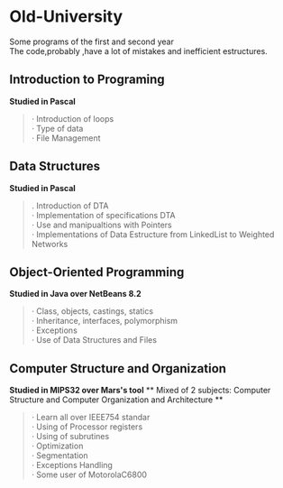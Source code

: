 # Old-University
Some programs of the first and second year <br />
The code,probably ,have a lot of mistakes and inefficient estructures.<br />

## Introduction to Programing ##
**Studied in Pascal**<br />
>· Introduction of loops<br />
>· Type of data <br />
>· File Management<br />

## Data Structures ##
**Studied in Pascal**<br />
>. Introduction of DTA<br />
>· Implementation of specifications DTA<br />
>· Use and manipualtions with Pointers<br />
>· Implementations of Data Estructure from LinkedList to Weighted Networks<br />

## Object-Oriented Programming ##
**Studied in Java over NetBeans 8.2**<br />
>· Class, objects, castings, statics<br />
>· Inheritance, interfaces, polymorphism<br />
>· Exceptions<br />
>· Use of Data Structures and Files<br />

## Computer Structure and Organization ##
**Studied in MIPS32 over Mars's tool**
** Mixed of 2 subjects: Computer Structure and Computer Organization and Architecture **
>· Learn all over IEEE754 standar<br />
>· Using of Processor registers<br />
>· Using of subrutines <br />
>· Optimization<br />
>· Segmentation<br />
>· Exceptions Handling<br />
>· Some user of MotorolaC6800<br />
